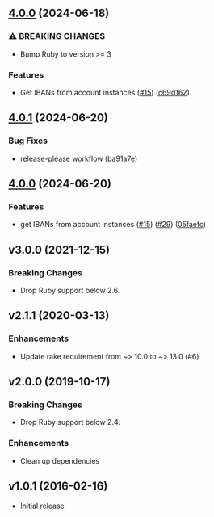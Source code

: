 ## [4.0.0](https://github.com/sequra/norma43_parser/compare/3.0.0...v4.0.0) (2024-06-18)


### ⚠ BREAKING CHANGES

* Bump Ruby to version >= 3

### Features

* Get IBANs from account instances ([#15](https://github.com/sequra/norma43_parser/issues/15)) ([c69d162](https://github.com/sequra/norma43_parser/commit/c69d162361b188f2b2d904b1958e3108be9a3939))


## [4.0.1](https://github.com/sequra/norma43_parser/compare/v4.0.0...v4.0.1) (2024-06-20)


### Bug Fixes

* release-please workflow ([ba91a7e](https://github.com/sequra/norma43_parser/commit/ba91a7e217412057322c8456b35f5fb9832628bb))

## [4.0.0](https://github.com/sequra/norma43_parser/compare/3.0.0...v4.0.0) (2024-06-20)


### Features

* get IBANs from account instances ([#15](https://github.com/sequra/norma43_parser/issues/15)) ([#29](https://github.com/sequra/norma43_parser/issues/29)) ([05faefc](https://github.com/sequra/norma43_parser/commit/05faefc0a15d580a981224f3501fb4610c2edbdd))

## v3.0.0 (2021-12-15)

### Breaking Changes

- Drop Ruby support below 2.6.


## v2.1.1 (2020-03-13)

### Enhancements

- Update rake requirement from ~> 10.0 to ~> 13.0 (#6)

## v2.0.0 (2019-10-17)

### Breaking Changes

- Drop Ruby support below 2.4.


### Enhancements

- Clean up dependencies

## v1.0.1 (2016-02-16)

- Initial release
